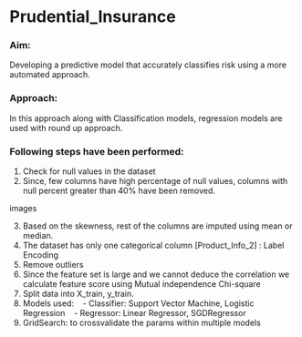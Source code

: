 # Prudential_Insurance

### **Aim:**
Developing a predictive model that accurately classifies risk using a more automated approach.

### **Approach:**
In this approach along with Classification models, regression models are used with round up approach.

### Following steps have been performed:
1. Check for null values in the dataset
2. Since, few columns have high percentage of null values, columns with null percent greater than 40% have been removed.

images

3. Based on the skewness, rest of the columns are imputed using mean or median.
4. The dataset has only one categorical column [Product_Info_2] : Label Encoding
5. Remove outliers
6. Since the feature set is large and we cannot deduce the correlation we calculate feature score using Mutual independence Chi-square
7. Split data into X_train, y_train.
8. Models used:
&nbsp;&nbsp; - Classifier: Support Vector Machine, Logistic Regression
&nbsp;&nbsp; - Regressor: Linear Regressor, SGDRegressor
9. GridSearch: to crossvalidate the params within multiple models
